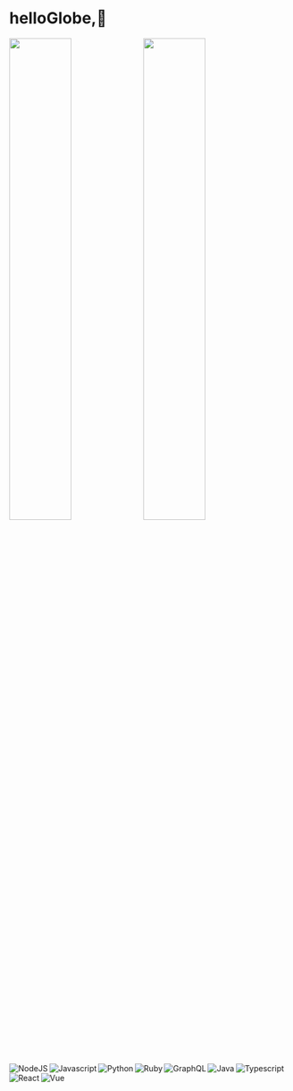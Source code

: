 #  helloGlobe,👋 
 
<img align="left" width="47%" src="https://github-readme-stats.vercel.app/api?username=RichardNk24&theme=tokyonight" />

<img align="letf" width="47%" src="https://github-readme-stats.vercel.app/api/top-langs/?username=RichardNk24&theme=tokyonight&layout=compact" />

<img align="left" alt="NodeJS" src="https://img.shields.io/badge/node.js-%2343853D.svg?style=for-the-badge&logo=node-dot-js&logoColor=white" />

<img align="left" alt="Javascript" src="https://img.shields.io/badge/javascript-%23323330.svg?style=for-the-badge&logo=javascript&logoColor=%23F7DF1E" /> 

<img alt="Typescript" src="https://img.shields.io/badge/typescript-%23007ACC.svg?style=for-the-badge&logo=typescript&logoColor=white" />

<img align="left" alt="Python" src="https://img.shields.io/badge/python-%2314354C.svg?style=for-the-badge&logo=python&logoColor=white" />

<img align="left" alt="Ruby" src="https://img.shields.io/badge/ruby-%23CC342D.svg?style=for-the-badge&logo=ruby&logoColor=white" />

<img align="left" alt="GraphQL" src="https://img.shields.io/badge/-GraphQL-E10098?style=for-the-badge&logo=graphql&logoColor=white)" />

<img align="left" alt="Java" src="https://img.shields.io/badge/java-%23FFE953.svg?style=for-the-badge&logo=java&logoColor=white" />

<img align="left" alt="React" src="https://img.shields.io/badge/react-%2320232a.svg?style=for-the-badge&logo=react&logoColor=%2361DAFB" />

<img align="left" alt="Vue" src="https://img.shields.io/badge/vuejs-%2335495e.svg?style=for-the-badge&logo=vuedotjs&logoColor=%234FC08D" />

